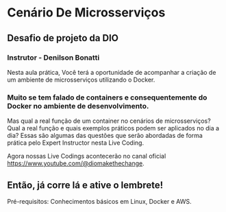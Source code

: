 
# Cenário De Microsserviços 
## Desafio de projeto da DIO 
### Instrutor - Denilson Bonatti

Nesta aula prática, Você terá a oportunidade de acompanhar a criação de um ambiente de microsserviços utilizando o Docker.

### Muito se tem falado de containers e consequentemente do Docker no ambiente de desenvolvimento. 
Mas qual a real função de um container no cenários de microsserviços? 
Qual a real função e quais exemplos práticos podem ser aplicados no dia a dia? 
Essas são algumas das questões que serão abordadas de forma prática pelo Expert Instructor nesta Live Coding. 

Agora nossas Live Codings acontecerão no canal oficial https://www.youtube.com/@diomakethechange. 

Então, já corre lá e ative o lembrete!
---
Pré-requisitos:                                                                                                                                                            Conhecimentos básicos em Linux, Docker e AWS.
